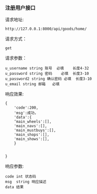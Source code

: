 ### 注册用户接口

请求地址:

    http://127.0.0.1:8000/api/goods/home/
   
   
请求方式：

    get
请求参数：

    u_username string 账号  必填    长度4-32
    u_password string 密码    必填  长度3-10
    u_password2 string 确认密码 必填  长度3-10
    u_email string 邮箱   必填
    
响应效果:

    {
        'code':200,
        'msg':成功，
        'data':{
        ‘main_wheels':[],
        'main_navs':[],
        'main_mustbuys':[],
        'main_shops':[],
        'main_shows':[],
        }
    
    
    }
    
响应参数:

    code int 状态码
    msg  string 响应描述
    data 结果